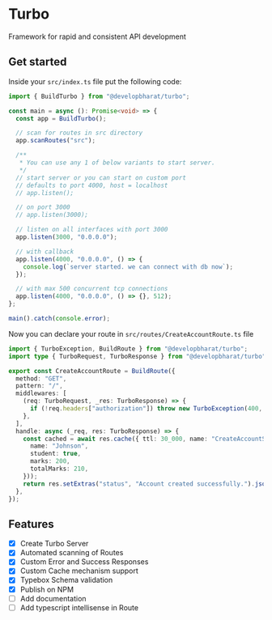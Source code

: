 # Turbo

Framework for rapid and consistent API development

## Get started

Inside your `src/index.ts` file put the following code:

```ts
import { BuildTurbo } from "@developbharat/turbo";

const main = async (): Promise<void> => {
  const app = BuildTurbo();

  // scan for routes in src directory
  app.scanRoutes("src");

  /**
   * You can use any 1 of below variants to start server.
   */
  // start server or you can start on custom port
  // defaults to port 4000, host = localhost
  // app.listen();

  // on port 3000
  // app.listen(3000);

  // listen on all interfaces with port 3000
  app.listen(3000, "0.0.0.0");

  // with callback
  app.listen(4000, "0.0.0.0", () => {
    console.log(`server started. we can connect with db now`);
  });

  // with max 500 concurrent tcp connections
  app.listen(4000, "0.0.0.0", () => {}, 512);
};

main().catch(console.error);
```

Now you can declare your route in `src/routes/CreateAccountRoute.ts` file

```ts
import { TurboException, BuildRoute } from "@developbharat/turbo";
import type { TurboRequest, TurboResponse } from "@developbharat/turbo";

export const CreateAccountRoute = BuildRoute({
  method: "GET",
  pattern: "/",
  middlewares: [
    (req: TurboRequest, _res: TurboResponse) => {
      if (!req.headers["authorization"]) throw new TurboException(400, "Request must be authenticated.");
    },
  ],
  handle: async (_req, res: TurboResponse) => {
    const cached = await res.cache({ ttl: 30_000, name: "CreateAccountScore" }, () => ({
      name: "Johnson",
      student: true,
      marks: 200,
      totalMarks: 210,
    }));
    return res.setExtras("status", "Account created successfully.").json(cached);
  },
});
```

## Features

- [x] Create Turbo Server
- [x] Automated scanning of Routes
- [x] Custom Error and Success Responses
- [x] Custom Cache mechanism support
- [x] Typebox Schema validation
- [x] Publish on NPM
- [ ] Add documentation
- [ ] Add typescript intellisense in Route
